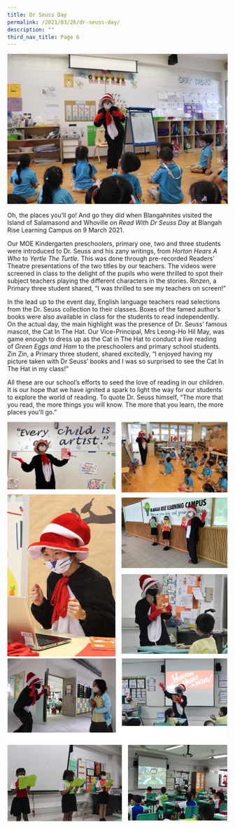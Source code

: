 ```yaml
---
title: Dr Seuss Day
permalink: /2021/03/26/dr-seuss-day/
description: ""
third_nav_title: Page 6
---
```

<img src="/images/IMG_8094-new-banner-2048x1393.jpg">
<p>Oh, the places you&rsquo;ll go! And go they did when Blangahnites visited the Island of Salamasond and Whoville on&nbsp;<em>Read With Dr Seuss Day</em>&nbsp;at Blangah Rise Learning Campus on 9 March 2021.</p>
<p>Our MOE Kindergarten preschoolers, primary one, two and three students were introduced to Dr. Seuss and his zany writings, from&nbsp;<em>Horton Hears A Who</em>&nbsp;to&nbsp;<em>Yertle The Turtle</em>. This was done&nbsp;through&nbsp;pre-recorded Readers&rsquo; Theatre presentations of the two titles by our teachers. The videos were screened in class to the delight of the pupils who were thrilled to spot their subject teachers playing the different characters in the stories.&nbsp;Rinzen,&nbsp;a Primary three student shared, &ldquo;I was thrilled to see my teachers on screen!&rdquo;</p>
<p>In the lead up to the event day, English language teachers read selections from the Dr. Seuss collection to their classes. Boxes of the famed author&rsquo;s books were also available in class for the students to read independently. On the actual day, the main highlight was the presence of Dr. Seuss&rsquo; famous mascot, the Cat In The Hat. Our Vice-Principal, Mrs Leong-Ho Hil May, was game enough to dress up&nbsp;as&nbsp;the Cat in The Hat to conduct a live reading of&nbsp;<em>Green Eggs and Ham</em>&nbsp;to the preschoolers and primary school students. Zin Zin, a Primary three student, shared excitedly, &ldquo;I enjoyed having my picture taken with Dr Seuss&rsquo; books and I was so surprised to see the Cat In The Hat in my class!&rdquo;</p>
<p>All these are our school&rsquo;s efforts to seed the love of reading in our children. It is our hope that we have ignited a spark to light the way for our students to explore the world of reading. To quote Dr. Seuss himself, &ldquo;The more that you read, the more things you will know. The more that you learn, the more places you'll go.&rdquo;</p>
<img src="/images/drseuss1.png">
<img src="/images/drseuss2.png">
<img src="/images/drseuss3.png">
